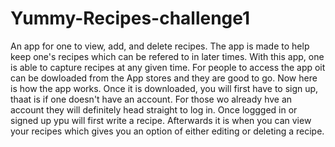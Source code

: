 # Yummy-Recipes-challenge1
An app for one to view, add, and delete recipes.
The app is made to help keep one's recipes which can be refered to in later times. With this app, one is able to capture recipes at any given time.
For people to access the app oit can be dowloaded from the App stores and they are good to go.
Now here is how the app works. Once it is downloaded, you will first have to sign up, thaat is if one doesn't have an account. For those wo already hve an account they will definitely head straight to log in. Once loggged in or signed up ypu will first write a recipe. Afterwards it is when you can view your recipes which gives you an option of either editing or deleting a recipe.
